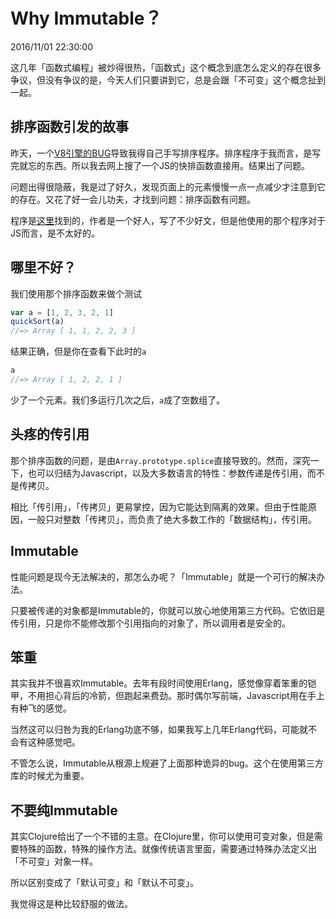 # Why Immutable？
2016/11/01 22:30:00


这几年「函数式编程」被炒得很热，「函数式」这个概念到底怎么定义的存在很多争议，但没有争议的是，今天人们只要讲到它，总是会跟「不可变」这个概念扯到一起。


## 排序函数引发的故事

昨天，一个[V8引擎的BUG][v8]导致我得自己手写排序程序。排序程序于我而言，是写完就忘的东西。所以我去网上搜了一个JS的快排函数直接用。结果出了问题。

问题出得很隐蔽，我是过了好久，发现页面上的元素慢慢一点一点减少才注意到它的存在。又花了好一会儿功夫，才找到问题：排序函数有问题。

程序是[这里][sort]找到的，作者是一个好人，写了不少好文，但是他使用的那个程序对于JS而言，是不太好的。


## 哪里不好？

我们使用那个排序函数来做个测试

```js
var a = [1, 2, 3, 2, 1]
quickSort(a)
//=> Array [ 1, 1, 2, 2, 3 ]
```

结果正确，但是你在查看下此时的`a`

```js
a
//=> Array [ 1, 2, 2, 1 ]
```

少了一个元素。我们多运行几次之后，`a`成了空数组了。


## 头疼的传引用

那个排序函数的问题，是由`Array.prototype.splice`直接导致的。然而，深究一下，也可以归结为Javascript，以及大多数语言的特性：参数传递是传引用，而不是传拷贝。

相比「传引用」，「传拷贝」更易掌控，因为它能达到隔离的效果。但由于性能原因，一般只对整数「传拷贝」，而负责了绝大多数工作的「数据结构」，传引用。


## Immutable

性能问题是现今无法解决的，那怎么办呢？「Immutable」就是一个可行的解决办法。

只要被传递的对象都是Immutable的，你就可以放心地使用第三方代码。它依旧是传引用，只是你不能修改那个引用指向的对象了，所以调用者是安全的。


## 笨重

其实我并不很喜欢Immutable。去年有段时间使用Erlang，感觉像穿着笨重的铠甲，不用担心背后的冷箭，但跑起来费劲。那时偶尔写前端，Javascript用在手上有种飞的感觉。

当然这可以归咎为我的Erlang功底不够，如果我写上几年Erlang代码，可能就不会有这种感觉吧。

不管怎么说，Immutable从根源上规避了上面那种诡异的bug。这个在使用第三方库的时候尤为重要。


## 不要纯Immutable

其实Clojure给出了一个不错的主意。在Clojure里，你可以使用可变对象，但是需要特殊的函数，特殊的操作方法。就像传统语言里面，需要通过特殊办法定义出「不可变」对象一样。

所以区别变成了「默认可变」和「默认不可变」。

我觉得这是种比较舒服的做法。


[v8]: /2016/10/31/11.12.md 
[sort]: http://www.ruanyifeng.com/blog/2011/04/quicksort_in_javascript.html
